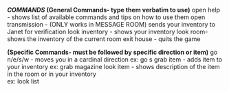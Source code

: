 ***COMMANDS***
**(General Commands- type them verbatim to use)**
open help - shows list of available commands and tips on how to use them 
open transmission - (ONLY works in MESSAGE ROOM) sends your inventory to Janet for verification
look inventory - shows your inventory
look room- shows the inventory of the current room
exit house - quits the game 

**(Specific Commands- must be followed by specific direction or item)**
go n/e/s/w - moves you in a cardinal direction 
    ex: go s
grab item - adds item to your  inventory 
    ex: grab magazine
look item - shows description of the item in the room or in your inventory  
    ex: look list



